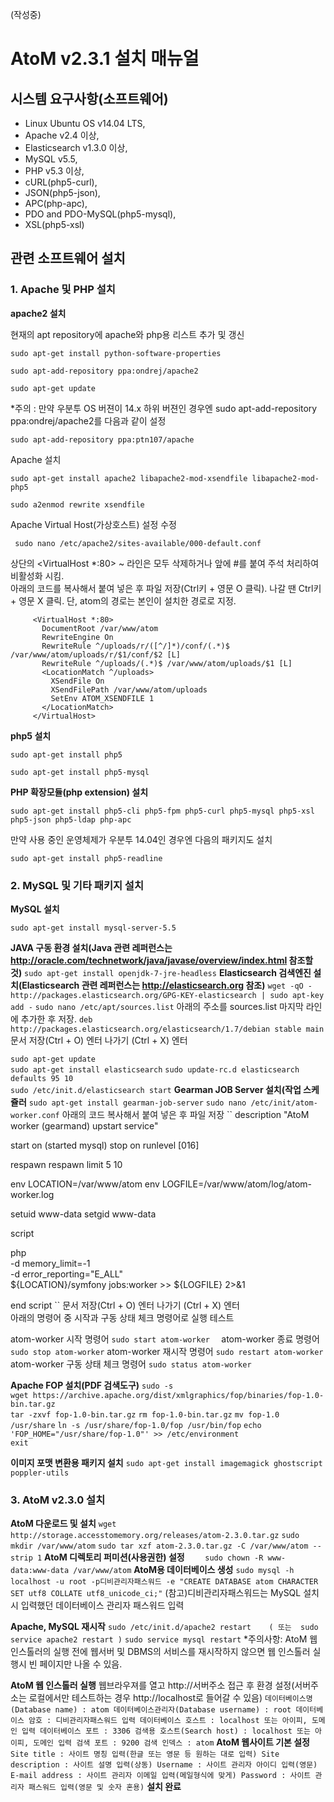 
(작성중)
# AtoM v2.3.1 설치 매뉴얼

## 시스템 요구사항(소프트웨어)
* Linux Ubuntu OS v14.04 LTS, 
* Apache v2.4 이상, 
* Elasticsearch v1.3.0 이상, 
* MySQL v5.5, 
* PHP v5.3 이상, 
* cURL(php5-curl), 
* JSON(php5-json), 
* APC(php-apc),
* PDO and PDO-MySQL(php5-mysql), 
* XSL(php5-xsl)

## 관련 소프트웨어 설치

### 1. Apache 및 PHP 설치
**apache2 설치**

현재의 apt repository에 apache와 php용 리스트 추가 및 갱신
```
sudo apt-get install python-software-properties
```
```
sudo apt-add-repository ppa:ondrej/apache2
```
```
sudo apt-get update
```

*주의 : 만약 우분투 OS 버젼이 14.x 하위 버젼인 경우엔 sudo apt-add-repository ppa:ondrej/apache2를 다음과 같이 설정 

    sudo apt-add-repository ppa:ptn107/apache
    
Apache 설치

    sudo apt-get install apache2 libapache2-mod-xsendfile libapache2-mod-php5

    sudo a2enmod rewrite xsendfile

Apache Virtual Host(가상호스트) 설정 수정
     
     sudo nano /etc/apache2/sites-available/000-default.conf
     
상단의 <VirtualHost *:80> ~ </VirtualHost> 라인은 모두 삭제하거나 앞에 #를 붙여 주석 처리하여 비활성화 시킴.     
아래의 코드를 복사해서 붙여 넣은 후 파일 저장(Ctrl키 + 영문 O 클릭). 나갈 땐 Ctrl키 + 영문 X 클릭.
단, atom의 경로는 본인이 설치한 경로로 지정.

```
     <VirtualHost *:80>
       DocumentRoot /var/www/atom
       RewriteEngine On
       RewriteRule ^/uploads/r/([^/]*)/conf/(.*)$ /var/www/atom/uploads/r/$1/conf/$2 [L]
       RewriteRule ^/uploads/(.*)$ /var/www/atom/uploads/$1 [L]
       <LocationMatch ^/uploads>
         XSendFile On
         XSendFilePath /var/www/atom/uploads
         SetEnv ATOM_XSENDFILE 1
       </LocationMatch>
     </VirtualHost>
```

**php5 설치**

    sudo apt-get install php5
    
    sudo apt-get install php5-mysql

**PHP 확장모듈(php extension) 설치**
    
    sudo apt-get install php5-cli php5-fpm php5-curl php5-mysql php5-xsl php5-json php5-ldap php-apc

만약 사용 중인 운영체제가 우분투 14.04인 경우엔 다음의 패키지도 설치
    
    sudo apt-get install php5-readline



### 2. MySQL 및 기타 패키지 설치
**MySQL 설치**

    sudo apt-get install mysql-server-5.5 

**JAVA 구동 환경 설치(Java 관련 레퍼런스는 http://oracle.com/technetwork/java/javase/overview/index.html 참조할 것)**
``
sudo apt-get install openjdk-7-jre-headless
``
**Elasticsearch 검색엔진 설치(Elasticsearch 관련 레퍼런스는 http://elasticsearch.org 참조)**
``
wget -qO - http://packages.elasticsearch.org/GPG-KEY-elasticsearch | sudo apt-key add -
``
``
sudo nano /etc/apt/sources.list
``
아래의 주소를 sources.list 마지막 라인에 추가한 후 저장.
``
deb http://packages.elasticsearch.org/elasticsearch/1.7/debian stable main
``
문서 저장(Ctrl + O) 엔터
나가기 (Ctrl + X) 엔터

``
sudo apt-get update
``  
``
sudo apt-get install elasticsearch
``
``
sudo update-rc.d elasticsearch defaults 95 10
``    
``
sudo /etc/init.d/elasticsearch start
``
**Gearman JOB Server 설치(작업 스케쥴러**
``
sudo apt-get install gearman-job-server
``
``
sudo nano /etc/init/atom-worker.conf
``
아래의 코드 복사해서 붙여 넣은 후 파일 저장
``
description "AtoM worker (gearmand) upstart service"

start on (started mysql)
stop on runlevel [016]

respawn
respawn limit 5 10

env LOCATION=/var/www/atom
env LOGFILE=/var/www/atom/log/atom-worker.log

setuid www-data
setgid www-data

script

  php \
    -d memory_limit=-1 \
    -d error_reporting="E_ALL" \
      ${LOCATION}/symfony jobs:worker >> ${LOGFILE} 2>&1

end script
``
문서 저장(Ctrl + O) 엔터
나가기 (Ctrl + X) 엔터
<br/>
아래의 명령어 중 시작과 구동 상태 체크 명령어로 실행 테스트

atom-worker 시작 명령어
``
sudo start atom-worker  
``
atom-worker 종료 명령어
``
sudo stop atom-worker
``
atom-worker 재시작 명령어
``
sudo restart atom-worker 
``
atom-worker 구동 상태 체크 명령어
``
sudo status atom-worker  
``

**Apache FOP 설치(PDF 검색도구)**
``
sudo -s
``  
``
wget https://archive.apache.org/dist/xmlgraphics/fop/binaries/fop-1.0-bin.tar.gz
``    
``
tar -zxvf fop-1.0-bin.tar.gz
``
``
rm fop-1.0-bin.tar.gz
``
``
mv fop-1.0 /usr/share
``
``
ln -s /usr/share/fop-1.0/fop /usr/bin/fop
``
``
echo 'FOP_HOME="/usr/share/fop-1.0"' >> /etc/environment
``    
``
exit
``

**이미지 포맷 변환용 패키지 설치**
``
sudo apt-get install imagemagick ghostscript poppler-utils
``


### 3. AtoM v2.3.0 설치
**AtoM 다운로드 및 설치**
``
wget http://storage.accesstomemory.org/releases/atom-2.3.0.tar.gz
``
``
sudo mkdir /var/www/atom
``
``
sudo tar xzf atom-2.3.0.tar.gz -C /var/www/atom --strip 1
``
**AtoM 디렉토리 퍼미션(사용권한) 설정**
``    
sudo chown -R www-data:www-data /var/www/atom
``
**AtoM용 데이터베이스 생성**
``
sudo mysql -h localhost -u root -p디비관리자패스워드 -e "CREATE DATABASE atom CHARACTER SET utf8 COLLATE utf8_unicode_ci;"
``
(참고)디비관리자패스워드는 MySQL 설치시 입력했던 데이터베이스 관리자 패스워드 입력  

**Apache, MySQL 재시작**
``
sudo /etc/init.d/apache2 restart    ( 또는  sudo service apache2 restart )
``
``
sudo service mysql restart
``
*주의사항:  AtoM 웹 인스톨러의 실행 전에 웹서버 및 DBMS의 서비스를 재시작하지 않으면 웹 인스톨러 실행시 빈 페이지만 나올 수 있음.

**AtoM 웹 인스톨러 실행**
웹브라우져를 열고 http://서버주소 접근 후 환경 설정(서버주소는 로컬에서만 테스트하는 경우 http://localhost로 들어갈 수 있음)
``
    데이터베이스명(Database name) : atom
    데이터베이스관리자(Database username) : root
    데이터베이스 암호 : 디비관리자패스워드 입력
    데이터베이스 호스트 : localhost 또는 아이피, 도메인 입력
    데이터베이스 포트 : 3306
    검색용 호스트(Search host) : localhost 또는 아이피, 도메인 입력
    검색 포트 : 9200
    검색 인덱스 : atom
``
**AtoM 웹사이트 기본 설정**
``
Site title : 사이트 명칭 입력(한글 또는 영문 등 원하는 대로 입력)
Site description : 사이트 설명 입력(상동)
Username : 사이트 관리자 아이디 입력(영문)
E-mail address : 사이트 관리자 이메일 입력(메일형식에 맞게)
Password : 사이트 관리자 패스워드 입력(영문 및 숫자 혼용)
``
**설치 완료**

